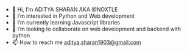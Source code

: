 - 👋 Hi, I’m ADITYA SHARAN AKA @NOXTLE
- 👀 I’m interested in Python and Web development
- 🌱 I’m currently learning Javascript libraries
- 💞️ I’m looking to collaborate on web development and backend with python
- 📫 How to reach me aditya.sharan1903@gmail.com

<!---
NOXTLE/NOXTLE is a ✨ special ✨ repository because its `README.md` (this file) appears on your GitHub profile.
You can click the Preview link to take a look at your changes.
--->
